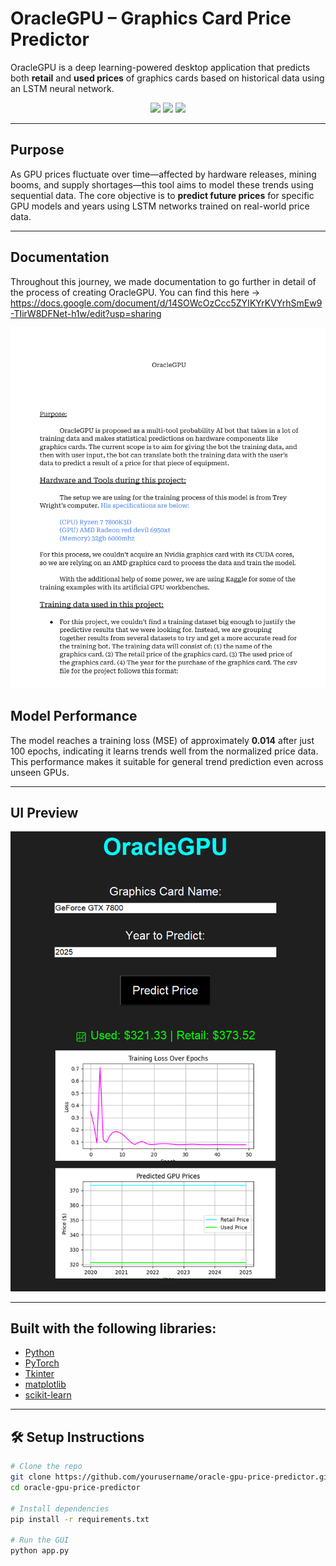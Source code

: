 # OracleGPU – Graphics Card Price Predictor

OracleGPU is a deep learning-powered desktop application that predicts both **retail** and **used prices** of graphics cards based on historical data using an LSTM neural network.

<p align="center">
  <img src="https://img.shields.io/badge/Machine%20Learning-PyTorch-red">
  <img src="https://img.shields.io/badge/UI-Tkinter-blue">
  <img src="https://img.shields.io/badge/Price%20Forecasting-GPUs-green">
</p>

---

## Purpose

As GPU prices fluctuate over time—affected by hardware releases, mining booms, and supply shortages—this tool aims to model these trends using sequential data. The core objective is to **predict future prices** for specific GPU models and years using LSTM networks trained on real-world price data.

---

## Documentation

Throughout this journey, we made documentation to go further in detail of the process of creating OracleGPU. You can find this here -> https://docs.google.com/document/d/14SOWcOzCcc5ZYIKYrKVYrhSmEw9-TIirW8DFNet-h1w/edit?usp=sharing


![screenshot](Document.png)


## Model Performance

The model reaches a training loss (MSE) of approximately **0.014** after just 100 epochs, indicating it learns trends well from the normalized price data. This performance makes it suitable for general trend prediction even across unseen GPUs.

---

## UI Preview


![screenshot](Graph.png)

---

## Built with the following libraries:

- [Python](https://www.python.org/)
- [PyTorch](https://pytorch.org/)
- [Tkinter](https://docs.python.org/3/library/tkinter.html)
- [matplotlib](https://matplotlib.org/)
- [scikit-learn](https://scikit-learn.org/)

---

## 🛠️ Setup Instructions

```bash
# Clone the repo
git clone https://github.com/yourusername/oracle-gpu-price-predictor.git
cd oracle-gpu-price-predictor

# Install dependencies
pip install -r requirements.txt

# Run the GUI
python app.py
